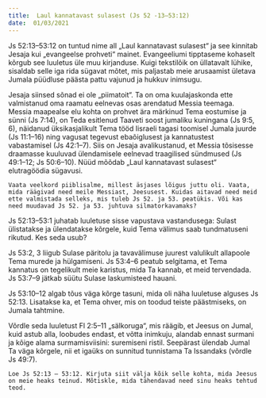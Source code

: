 ```yaml
---
title:  Laul kannatavast sulasest (Js 52 -13–53:12)  
date:  01/03/2021  
---
```


Js 52:13–53:12 on tuntud nime all „Laul kannatavast sulasest“ ja see kinnitab Jesaja kui „evangeelse prohveti“ mainet. Evangeeliumi tipptaseme kohaselt kõrgub see luuletus üle muu kirjanduse. Kuigi tekstilõik on üllatavalt lühike, sisaldab selle iga rida sügavat mõtet, mis paljastab meie arusaamist ületava Jumala püüdluse päästa pattu vajunud ja hukkuv inimsugu.

Jesaja siinsed sõnad ei ole „piimatoit“. Ta on oma kuulajaskonda ette valmistanud oma raamatu eelnevas osas arendatud Messia teemaga. Messia maapealse elu kohta on prohvet ära märkinud Tema eostumise ja sünni (Js 7:14), on Teda esitlenud Taaveti soost jumaliku kuningana (Js 9:5, 6), näidanud üksikasjalikult Tema tööd Iisraeli tagasi toomisel Jumala juurde (Js 11:1–16) ning vagusat tegevust ebaõiglusest ja kannatustest vabastamisel (Js 42:1–7). Siis on Jesaja avalikustanud, et Messia tõsisesse draamasse kuuluvad ülendamisele eelnevad traagilised sündmused (Js 49:1–12; Js 50:6–10). Nüüd mõõdab „Laul kannatavast sulasest“ elutragöödia sügavusi.

`Vaata veelkord piiblisalme, millest äsjases lõigus juttu oli. Vaata, mida räägivad need meile Messiast, Jeesusest. Kuidas aitavad need meid ette valmistada selleks, mis tuleb Js 52. ja 53. peatükis. Või kas need muudavad Js 52. ja 53. juhtuva silmatorkavamaks?`

Js 52:13–53:1 juhatab luuletuse sisse vapustava vastandusega: Sulast ülistatakse ja ülendatakse kõrgele, kuid Tema välimus saab tundmatuseni rikutud. Kes seda usub?

Js 53:2, 3 liigub Sulase päritolu ja tavavälimuse juurest valulikult allapoole Tema murede ja hülgamiseni. Js 53:4–6 peatub selgitama, et Tema kannatus on tegelikult meie karistus, mida Ta kannab, et meid tervendada. Js 53:7–9 jätkab süütu Sulase laskumisteed hauani.

Js 53:10–12 algab tõus väga kõrge tasuni, mida oli näha luuletuse alguses Js 52:13. Lisatakse ka, et Tema ohver, mis on toodud teiste päästmiseks, on Jumala tahtmine.

Võrdle seda luuletust Fl 2:5–11 „sälkoruga“, mis räägib, et Jeesus on Jumal, kuid astub alla, loobudes endast, et võtta inimkuju, alandab ennast surmani ja kõige alama surmamisviisini: suremiseni ristil. Seepärast ülendab Jumal Ta väga kõrgele, nii et igaüks on sunnitud tunnistama Ta Issandaks (võrdle Js 49:7).

`Loe Js 52:13 – 53:12. Kirjuta siit välja kõik selle kohta, mida Jeesus on meie heaks teinud. Mõtiskle, mida tähendavad need sinu heaks tehtud teod.`